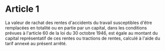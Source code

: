 # Article 1

La valeur de rachat des rentes d'accidents du travail susceptibles d'être remplacées en totalité ou en partie par un capital, dans les conditions prévues à l'article 60 de la loi du 30 octobre 1946, est égale au montant du capital représentatif de ces rentes ou tractions de rentes, calculé à l'aide du tarif annexé au présent arrêté.
